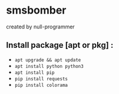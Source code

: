 # smsbomber
created by null-programmer

## Install package [apt or pkg] :

- ```apt upgrade && apt update```
- ```apt install python python3```
- ```apt install pip```
- ```pip install requests```
- ```pip install colorama```


